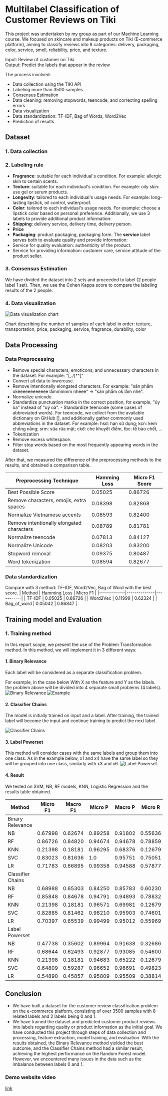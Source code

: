 # Multilabel Classification of Customer Reviews on Tiki

This project was undertaken by my group as part of our Machine Learning course. We focused on skincare and makeup products on Tiki (E-commerce platform), aiming to classify reviews into 8 categories: delivery, packaging, color, service, smell, reliability, price, and texture.

Input: Review of customer on Tiki <br>
Output: Predict the labels that appear in the review

The process involved:

-   Data collection using the TIKI API
-   Labeling more than 3500 samples
-   Consensus Estimation
-   Data cleaning: removing stopwords, teencode, and correcting spelling errors
-   Data visualization
-   Data standardization: TF-IDF, Bag of Words, Word2Vec
-   Prediction of results

## Dataset

### 1. Data collection

### 2. Labeling rule

-   <b>Fragrance</b>: suitable for each individual's condition. For example: allergic skin to certain scents.
-   <b>Texture</b>: suitable for each individual's condition. For example: oily skin: use gel or serum products.
-   <b>Longevity</b>: tailored to each individual's usage needs.
    For example: long-lasting lipstick, oil control, waterproof.
- <b>Color</b>: tailored to each individual's usage needs.
    For example: choose a lipstick color based on personal preference.
    Additionally, we use 3 labels to provide additional product information:
-   <b>Shipping</b>: delivery service, delivery time, delivery person.
-   <b>Price</b>
-   <b>Packaging</b>: product packaging, packaging form.
    The <b>service</b> label serves both to evaluate quality and provide information:
-   Service for quality evaluation: authenticity of the product.
-   Service for providing information: customer care, service attitude of the product seller.

### 3. Consensus Estimation

We have divided the dataset into 2 sets and proceeded to label (2 people label 1 set). Then, we use the Cohen Kappa score to compare the labeling results of the 2 people.

### 4. Data visualization

![Data visualization chart](images/datavs.png)

Chart describing the number of samples of each label in order: texture, transportation, price, packaging, service, fragrance, durability, color
## Data Processing

### Data Preprocessing

-   Remove special characters, emoticons, and unnecessary characters in the dataset. For example: "[,./)*^]"
-   Convert all data to lowercase.
-   Remove intentionally elongated characters. For example: "sản phẩm okeeeeeeeeeeee lắmmmmm nheee" -> "sản phẩm ok lắm nhe".
-   Normalize unicode.
-   Standardize punctuation marks in the correct position, for example, "úy òa" instead of "uý oà". - Standardize teencode (some cases of abbreviated words). For teencode, we collect from the available dictionary on GitHub [], and additionally gather commonly used abbreviations in the dataset. For example: hsd: hạn sử dụng; kcn: kem chống nắng; srm: sữa rửa mặt; ckđ: che khuyết điểm, tbc: tế bào chết, ...
-   Tokenization
-   Remove excess whitespace.
-   Filter stop words based on the most frequently appearing words in the dataset.

After that, we measured the difference of the preprocessing methods to the results, and obtained a comparison table.

| Preprocessing Technique                   | Hamming Loss | Micro F1 Score |
| ----------------------------------------- | ------------ | -------------- |
| Best Possible Score                       | 0.05025      | 0.86726        |
| Remove characters, emojis, extra spaces   | 0.08398      | 0.82868        |
| Normalize Vietnamese accents              | 0.08593      | 0.82400        |
| Remove intentionally elongated characters | 0.08789      | 0.81781        |
| Normalize teencode                        | 0.07813      | 0.84127        |
| Normalize Unicode                         | 0.08203      | 0.83200        |
| Stopword removal                          | 0.09375      | 0.80487        |
| Word tokenization                         | 0.08594      | 0.82677        |

### Data standardization

Compare with 3 method: TF-IDF, Word2Vec, Bag of Word with the best score.
| Method | Hamming Loss | Micro F1 |
|-------------|--------------|-----------|
| TF-IDF | 0.05025 | 0.86726 |
| Word2Vec | 0.11999 | 0.62324 |
| Bag_of_word | 0.05042 | 0.86847 |

## Training model and Evaluation

### 1. Training method

In this report scope, we present the use of the Problem Transformation method. In this method, we will implement it in 3 different ways:

#### 1. Binary Relevance

Each label will be considered as a separate classification problem.

For example, in the case below With X as the feature and Y as the labels. the problem above will be divided into 4 separate small problems (4 labels). <br>
![Binary Relevance](images/br1.png)
![Example](images/br2.png)

#### 2. Classifier Chains

The model is initially trained on input and a label. After training, the trained label will become the input and continue training to predict the next label.

![Classifier Chains](images/br3.png)

#### 3. Label Powerset

This method will consider cases with the same labels and group them into one class. As in the example below, x1 and x4 have the same label so they will be grouped into one class, similarly with x3 and x6.
![Label Powerset](images/br4.png)

#### 4. Result

We tested on SVM, NB, RF models, KNN, Logistic Regression and the results table obtained.

| Method               | Micro F1 | Macro F1 | Micro P | Macro P | Micro R | Macro R |
|----------------------|----------|----------|---------|---------|---------|---------|
| Binary Relevance     |          |          |         |         |         |         |
| NB                   | 0.67998  | 0.62674  | 0.89258 | 0.91802 | 0.55636 | 0.51201 |
| RF                   | 0.86726  | 0.84820  | 0.94674 | 0.94678 | 0.78859 | 0.77561 |
| KNN                  | 0.21398  | 0.18181  | 0.96295 | 0.68376 | 0.12679 | 0.11036 |
| SVC                  | 0.83023  | 0.81636  | 1.0     | 0.95751 | 0.75051 | 0.73722 |
| LR                   | 0.71783  | 0.66895  | 0.99358 | 0.94588 | 0.57877 | 0.53924 |
| Classifier Chains    |          |          |         |         |         |         |
| NB                   | 0.68988  | 0.65303  | 0.84250 | 0.85783 | 0.60230 | 0.57352 |
| RF                   | 0.85848  | 0.84678  | 0.94791 | 0.94893 | 0.78832 | 0.77955 |
| KNN                  | 0.21398  | 0.18181  | 0.96571 | 0.69981 | 0.12679 | 0.11036 |
| SVC                  | 0.82885  | 0.81462  | 0.98210 | 0.95903 | 0.74601 | 0.73217 |
| LR                   | 0.70397  | 0.65539  | 0.99499 | 0.95012 | 0.55969 | 0.52116 |
| Label Powerset       |          |          |         |         |         |         |
| NB                   | 0.47738  | 0.35602  | 0.89964 | 0.91638 | 0.32686 | 0.26086 |
| RF                   | 0.68644  | 0.62493  | 0.92877 | 0.93085 | 0.54600 | 0.50519 |
| KNN                  | 0.21398  | 0.18181  | 0.94683 | 0.65222 | 0.12679 | 0.11036 |
| SVC                  | 0.64809  | 0.59287  | 0.96652 | 0.96691 | 0.49823 | 0.45651 |
| LR                   | 0.54890  | 0.45857  | 0.95809 | 0.95509 | 0.38814 | 0.33230 |


## Conclusion

- We have built a dataset for the customer review classification problem on the e-commerce platform, consisting of over 3500 samples with 8 related labels and 2 labels being 0 and 1. 
- We have trained the dataset and predicted customer product reviews into labels regarding quality or product information as the initial goal. We have conducted this project through steps of data collection and processing, feature extraction, model training, and evaluation. With the results obtained, the Binary Relevance method yielded the best outcome, and the Classifier Chains method had a similar result, achieving the highest performance on the Random Forest model. However, we encountered many issues in the data such as the imbalance between labels 0 and 1.

### Demo website video

[link](https://www.youtube.com/watch?v=6UNt0ybnogc)
